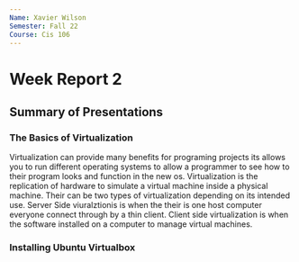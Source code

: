 ```yaml
---
Name: Xavier Wilson
Semester: Fall 22
Course: Cis 106
---
```


# Week Report 2

## Summary of Presentations 

### The Basics of Virtualization
  Virtualization can provide many benefits for programing projects its allows you to run different operating systems to allow a programmer to see how to their program looks and function in the new os. Virtualization is the replication of hardware to simulate a virtual machine inside a physical machine. Their can be two types of virtualization depending on its intended use. Server Side viuralztionis is when the their is one host computer everyone connect through by a thin client. Client side virtualization is when the software installed on a computer to manage virtual machines. 

### Installing Ubuntu Virtualbox 
    

